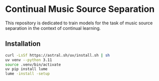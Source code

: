 # Continual Music Source Separation

This repository is dedicated to train models for the task of music source separation in the context of continual learning.

## Installation

```bash
curl -LsSf https://astral.sh/uv/install.sh | sh
uv venv --python 3.11
source .venv/bin/activate
uv pip install lume
lume -install -setup

```
